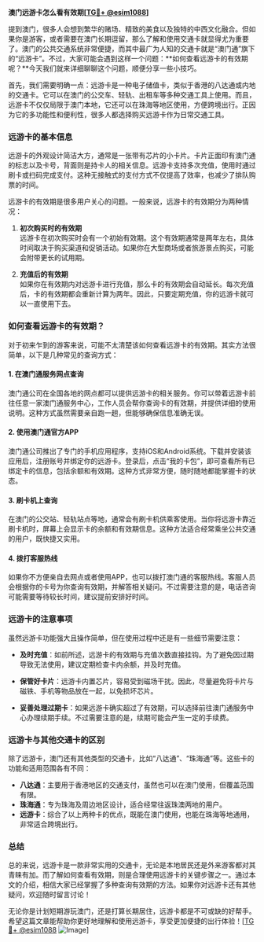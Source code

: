 **澳门远游卡怎么看有效期[[TG💪+ @esim1088](https://t.me/s/esim1088)]**

提到澳门，很多人会想到繁华的赌场、精致的美食以及独特的中西文化融合。但如果你是游客，或者需要在澳门长期逗留，那么了解和使用交通卡就显得尤为重要了。澳门的公共交通系统非常便捷，而其中最广为人知的交通卡就是“澳门通”旗下的“远游卡”。不过，大家可能会遇到这样一个问题：**如何查看远游卡的有效期呢？**今天我们就来详细聊聊这个问题，顺便分享一些小技巧。

首先，我们需要明确一点：远游卡是一种电子储值卡，类似于香港的八达通或内地的交通卡。它可以在澳门的公交车、轻轨、出租车等多种交通工具上使用。而且，远游卡不仅仅局限于澳门本地，它还可以在珠海等地区使用，方便跨境出行。正因为它的多功能性和便利性，很多人都选择购买远游卡作为日常交通工具。

### **远游卡的基本信息**

远游卡的外观设计简洁大方，通常是一张带有芯片的小卡片。卡片正面印有澳门通的标志以及卡号，背面则是持卡人的相关信息。远游卡支持多次充值，使用时通过刷卡或扫码完成支付。这种无接触式的支付方式不仅提高了效率，也减少了排队购票的时间。

远游卡的有效期是很多用户关心的问题。一般来说，远游卡的有效期分为两种情况：

1. **初次购买时的有效期**  
   远游卡在初次购买时会有一个初始有效期。这个有效期通常是两年左右，具体时间取决于购买渠道和促销活动。如果你在大型商场或者旅游景点购买，可能会附带更长的试用期。

2. **充值后的有效期**  
   如果你在有效期内对远游卡进行充值，那么卡的有效期会自动延长。每次充值后，卡的有效期都会重新计算为两年。因此，只要定期充值，你的远游卡就可以一直使用下去。

### **如何查看远游卡的有效期？**

对于初来乍到的游客来说，可能不太清楚该如何查看远游卡的有效期。其实方法很简单，以下是几种常见的查询方式：

#### **1. 在澳门通服务网点查询**
澳门通公司在全国各地的网点都可以提供远游卡的相关服务。你可以带着远游卡前往任意一家澳门通服务中心，工作人员会帮你查询卡的有效期，并提供详细的使用说明。这种方式虽然需要亲自跑一趟，但能够确保信息准确无误。

#### **2. 使用澳门通官方APP**
澳门通公司推出了专门的手机应用程序，支持iOS和Android系统。下载并安装该应用后，注册账号并绑定你的远游卡。登录后，点击“我的卡包”，即可查看所有已绑定卡的信息，包括余额和有效期。这种方式非常方便，随时随地都能掌握卡的状态。

#### **3. 刷卡机上查询**
在澳门的公交站、轻轨站点等地，通常会有刷卡机供乘客使用。当你将远游卡靠近刷卡机时，屏幕上会显示卡的余额和有效期信息。这种方法适合经常乘坐公共交通的用户，既快捷又实用。

#### **4. 拨打客服热线**
如果你不方便亲自去网点或者使用APP，也可以拨打澳门通的客服热线。客服人员会根据你的卡号为你查询有效期，并解答相关疑问。不过需要注意的是，电话咨询可能需要等待较长时间，建议提前安排好时间。

### **远游卡的注意事项**

虽然远游卡功能强大且操作简单，但在使用过程中还是有一些细节需要注意：

- **及时充值**：如前所述，远游卡的有效期与充值次数直接挂钩。为了避免因过期导致无法使用，建议定期检查卡内余额，并及时充值。
  
- **保管好卡片**：远游卡内置芯片，容易受到磁场干扰。因此，尽量避免将卡片与磁铁、手机等物品放在一起，以免损坏芯片。

- **妥善处理过期卡**：如果远游卡确实超过了有效期，可以选择前往澳门通服务中心办理续期手续。不过需要注意的是，续期可能会产生一定的手续费。

### **远游卡与其他交通卡的区别**

除了远游卡，澳门还有其他类型的交通卡，比如“八达通”、“珠海通”等。这些卡的功能和适用范围各有不同：

- **八达通**：主要用于香港地区的交通支付，虽然也可以在澳门使用，但覆盖范围有限。
- **珠海通**：专为珠海及周边地区设计，适合经常往返珠澳两地的用户。
- **远游卡**：综合了以上两种卡的优点，既能在澳门使用，也能在珠海等地通用，非常适合跨境出行。

### **总结**

总的来说，远游卡是一款非常实用的交通卡，无论是本地居民还是外来游客都对其青睐有加。而了解如何查看有效期，则是合理使用远游卡的关键步骤之一。通过本文的介绍，相信大家已经掌握了多种查询有效期的方法。如果你对远游卡还有其他疑问，欢迎随时留言讨论！

无论你是计划短期游玩澳门，还是打算长期居住，远游卡都是不可或缺的好帮手。希望这篇文章能帮助你更好地理解和使用远游卡，享受更加便捷的出行体验！[[TG💪+ @esim1088](https://t.me/s/esim1088) ![Image](https://i.postimg.cc/4NQfJmqS/Snipaste-2025-05-13-00-14-12.png)]